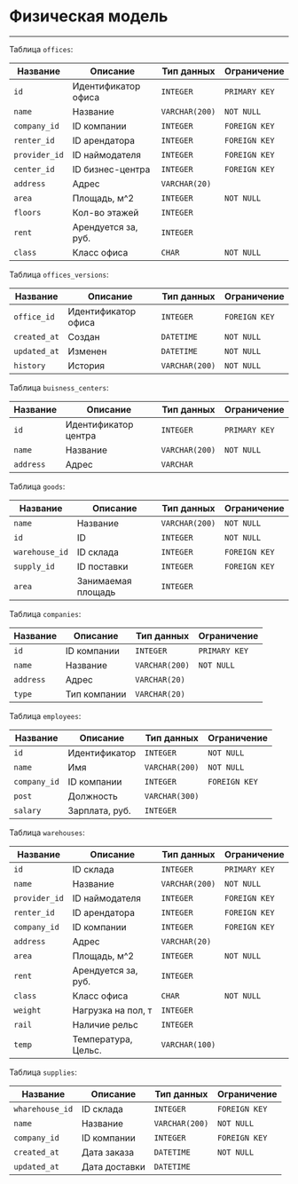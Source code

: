 # Физическая модель

---

Таблица `offices`:

| Название        | Описание              | Тип данных     | Ограничение   |
|-----------------|-----------------------|----------------|---------------|
| `id`            | Идентификатор офиса   | `INTEGER`      | `PRIMARY KEY` |
| `name`          | Название              | `VARCHAR(200)` | `NOT NULL`    |
| `company_id`    | ID компании           | `INTEGER`      | `FOREIGN KEY` |
| `renter_id`     | ID арендатора         | `INTEGER`      | `FOREIGN KEY` |
| `provider_id`   | ID наймодателя        | `INTEGER`      | `FOREIGN KEY` |
| `center_id`     | ID бизнес-центра      | `INTEGER`      | `FOREIGN KEY` |
| `address`       | Адрес                 | `VARCHAR(20)`  |               |
| `area`          | Площадь, м^2          | `INTEGER`      | `NOT NULL`    |
| `floors`        | Кол-во этажей         | `INTEGER`      |               |
| `rent`          | Арендуется за, руб.   | `INTEGER`      |               |
| `class`         | Класс офиса           | `CHAR`         | `NOT NULL`    |


Таблица `offices_versions`:

| Название        | Описание              | Тип данных     | Ограничение   |
|-----------------|-----------------------|----------------|---------------|
| `office_id`     | Идентификатор офиса   | `INTEGER`      | `FOREIGN KEY` |
| `created_at`    | Создан                | `DATETIME`     | `NOT NULL`    |
| `updated_at`    | Изменен               | `DATETIME`     | `NOT NULL`    |
| `history`       | История               | `VARCHAR(200)` | `NOT NULL`    |


Таблица `buisness_centers`:

| Название        | Описание              | Тип данных     | Ограничение   |
|-----------------|-----------------------|----------------|---------------|
| `id`            | Идентификатор центра  | `INTEGER`      | `PRIMARY KEY` |
| `name`          | Название              | `VARCHAR(200)` | `NOT NULL`    |
| `address`       | Адрес                 | `VARCHAR `     |               |


Таблица `goods`:

| Название        | Описание              | Тип данных     | Ограничение   |
|-----------------|-----------------------|----------------|---------------|
| `name`          | Название              | `VARCHAR(200)` | `NOT NULL`    |
| `id`            | ID                    | `INTEGER`      | `NOT NULL`    |
| `warehouse_id`  | ID склада             | `INTEGER`      | `FOREIGN KEY` |
| `supply_id`     | ID поставки           | `INTEGER`      | `FOREIGN KEY` |
| `area`          | Занимаемая площадь    | `INTEGER`      |               |


Таблица `companies`:

| Название        | Описание              | Тип данных     | Ограничение   |
|-----------------|-----------------------|----------------|---------------|
| `id`            | ID компании           | `INTEGER`      | `PRIMARY KEY` |
| `name`          | Название              | `VARCHAR(200)` | `NOT NULL`    |
| `address`       | Адрес                 | `VARCHAR(20)`  |               |
| `type`          | Тип компании          | `VARCHAR(20)`  |               |


Таблица `employees`:

| Название        | Описание           | Тип данных     | Ограничение   |
|-----------------|--------------------|----------------|---------------|
| `id`            | Идентификатор      | `INTEGER`      | `NOT NULL`    |
| `name`          | Имя                | `VARCHAR(200)` | `NOT NULL`    |
| `company_id`    | ID компании        | `INTEGER`      | `FOREIGN KEY` |
| `post`          | Должность          | `VARCHAR(300)` |               |
| `salary`        | Зарплата, руб.     | `INTEGER`      |               |


Таблица `warehouses`:

| Название        | Описание              | Тип данных     | Ограничение   |
|-----------------|-----------------------|----------------|---------------|
| `id`            | ID склада             | `INTEGER`      | `PRIMARY KEY` |
| `name`          | Название              | `VARCHAR(200)` | `NOT NULL`    |
| `provider_id`   | ID наймодателя        | `INTEGER`      | `FOREIGN KEY` |
| `renter_id`     | ID арендатора         | `INTEGER`      | `FOREIGN KEY` |
| `company_id`    | ID компании           | `INTEGER`      | `FOREIGN KEY` |
| `address`       | Адрес                 | `VARCHAR(20)`  |               |
| `area`          | Площадь, м^2          | `INTEGER`      | `NOT NULL`    |
| `rent`          | Арендуется за, руб.   | `INTEGER`      |               |
| `class`         | Класс офиса           | `CHAR`         | `NOT NULL`    |
| `weight`        | Нагрузка на пол, т    | `INTEGER`      |               |
| `rail`          | Наличие рельс         | `INTEGER`      |               |
| `temp`          | Температура, Цельс.   | `VARCHAR(100)` |               |

Таблица `supplies`:

| Название        | Описание           | Тип данных     | Ограничение   |
|-----------------|--------------------|----------------|---------------|
| `wharehouse_id` | ID склада          | `INTEGER`      | `FOREIGN KEY` |
| `name`          | Название           | `VARCHAR(200)` | `NOT NULL`    |
| `company_id`    | ID компании        | `INTEGER`      | `FOREIGN KEY` |
| `created_at`    | Дата заказа        | `DATETIME`     | `NOT NULL`    |
| `updated_at`    | Дата доставки      | `DATETIME`     |               |
